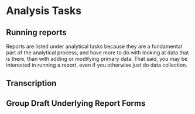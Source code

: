 # Analysis Tasks

## Running reports
Reports are listed under analytical tasks because they are a fundamental part of the analytical process, and have more to do with looking at data that is there, than with adding or modifying primary data. That said, you may be interested in running a report, even if you otherwise just do data collection.

## Transcription

## Group Draft Underlying Report Forms
